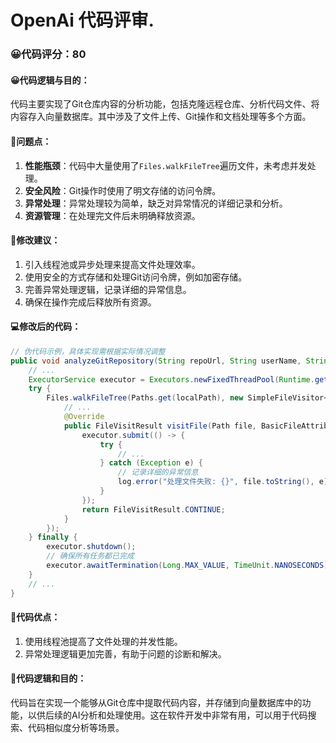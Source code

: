 # OpenAi 代码评审.

### 😀代码评分：80
#### 😀代码逻辑与目的：
代码主要实现了Git仓库内容的分析功能，包括克隆远程仓库、分析代码文件、将内容存入向量数据库。其中涉及了文件上传、Git操作和文档处理等多个方面。

#### 🤔问题点：
1. **性能瓶颈**：代码中大量使用了`Files.walkFileTree`遍历文件，未考虑并发处理。
2. **安全风险**：Git操作时使用了明文存储的访问令牌。
3. **异常处理**：异常处理较为简单，缺乏对异常情况的详细记录和分析。
4. **资源管理**：在处理完文件后未明确释放资源。

#### 🎯修改建议：
1. 引入线程池或异步处理来提高文件处理效率。
2. 使用安全的方式存储和处理Git访问令牌，例如加密存储。
3. 完善异常处理逻辑，记录详细的异常信息。
4. 确保在操作完成后释放所有资源。

#### 💻修改后的代码：
```java
// 伪代码示例，具体实现需根据实际情况调整
public void analyzeGitRepository(String repoUrl, String userName, String token) throws Exception {
    // ...
    ExecutorService executor = Executors.newFixedThreadPool(Runtime.getRuntime().availableProcessors());
    try {
        Files.walkFileTree(Paths.get(localPath), new SimpleFileVisitor<>() {
            // ...
            @Override
            public FileVisitResult visitFile(Path file, BasicFileAttributes attrs) throws IOException {
                executor.submit(() -> {
                    try {
                        // ...
                    } catch (Exception e) {
                        // 记录详细的异常信息
                        log.error("处理文件失败: {}", file.toString(), e);
                    }
                });
                return FileVisitResult.CONTINUE;
            }
        });
    } finally {
        executor.shutdown();
        // 确保所有任务都已完成
        executor.awaitTermination(Long.MAX_VALUE, TimeUnit.NANOSECONDS);
    }
    // ...
}
```

#### 🎯代码优点：
1. 使用线程池提高了文件处理的并发性能。
2. 异常处理逻辑更加完善，有助于问题的诊断和解决。

#### 🎯代码逻辑和目的：
代码旨在实现一个能够从Git仓库中提取代码内容，并存储到向量数据库中的功能，以供后续的AI分析和处理使用。这在软件开发中非常有用，可以用于代码搜索、代码相似度分析等场景。